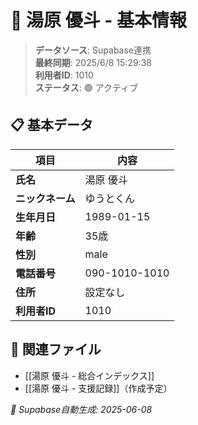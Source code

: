 # 🔄 湯原 優斗 - 基本情報

> **データソース**: Supabase連携  
> **最終同期**: 2025/6/8 15:29:38  
> **利用者ID**: 1010  
> **ステータス**: 🟢 アクティブ

## 📋 基本データ

| 項目 | 内容 |
|------|------|
| **氏名** | 湯原 優斗 |
| **ニックネーム** | ゆうとくん |
| **生年月日** | 1989-01-15 |
| **年齢** | 35歳 |
| **性別** | male |
| **電話番号** | 090-1010-1010 |
| **住所** | 設定なし |
| **利用者ID** | 1010 |

## 🔗 関連ファイル
- [[湯原 優斗 - 総合インデックス]]
- [[湯原 優斗 - 支援記録]]（作成予定）

*🔄 Supabase自動生成: 2025-06-08*